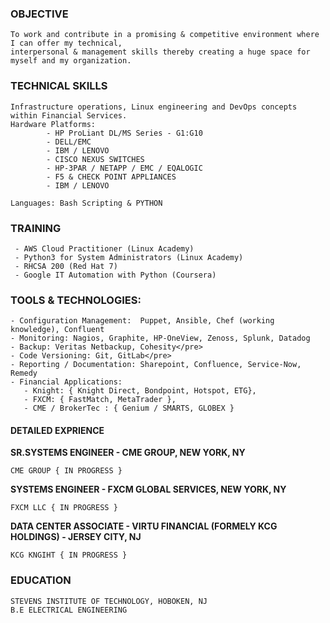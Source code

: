 ### OBJECTIVE

``` 
To work and contribute in a promising & competitive environment where I can offer my technical, 
interpersonal & management skills thereby creating a huge space for myself and my organization.
```
### TECHNICAL SKILLS
```
Infrastructure operations, Linux engineering and DevOps concepts within Financial Services. 
Hardware Platforms:
        - HP ProLiant DL/MS Series - G1:G10
        - DELL/EMC
        - IBM / LENOVO
        - CISCO NEXUS SWITCHES
        - HP-3PAR / NETAPP / EMC / EQALOGIC
        - F5 & CHECK POINT APPLIANCES
        - IBM / LENOVO

Languages: Bash Scripting & PYTHON
```
 
### TRAINING
```  
 - AWS Cloud Practitioner (Linux Academy)
 - Python3 for System Administrators (Linux Academy)
 - RHCSA 200 (Red Hat 7)
 - Google IT Automation with Python (Coursera)
```

### TOOLS & TECHNOLOGIES:
```
- Configuration Management:  Puppet, Ansible, Chef (working knowledge), Confluent 
- Monitoring: Nagios, Graphite, HP-OneView, Zenoss, Splunk, Datadog 
- Backup: Veritas Netbackup, Cohesity</pre>
- Code Versioning: Git, GitLab</pre>
- Reporting / Documentation: Sharepoint, Confluence, Service-Now, Remedy
- Financial Applications:
   - Knight: { Knight Direct, Bondpoint, Hotspot, ETG},                                                         
   - FXCM: { FastMatch, MetaTrader }, 
   - CME / BrokerTec : { Genium / SMARTS, GLOBEX }
```

#### DETAILED EXPRIENCE
**SR.SYSTEMS ENGINEER - CME GROUP, NEW YORK, NY**
```
CME GROUP { IN PROGRESS }
```
**SYSTEMS ENGINEER - FXCM GLOBAL SERVICES, NEW YORK, NY**
```
FXCM LLC { IN PROGRESS }
```
**DATA CENTER ASSOCIATE - VIRTU FINANCIAL (FORMELY KCG HOLDINGS) - JERSEY CITY, NJ**
```
KCG KNGIHT { IN PROGRESS }
```
### EDUCATION
```
STEVENS INSTITUTE OF TECHNOLOGY, HOBOKEN, NJ 
B.E ELECTRICAL ENGINEERING
```
